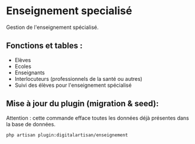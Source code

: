# Enseignement specialisé
Gestion de l'enseignement spécialisé.

## Fonctions et tables :

- Elèves
- Ecoles
- Enseignants
- Interlocuteurs (professionnels de la santé ou autres)
- Suivi des élèves pour l'enseignement spécialisé

## Mise à jour du plugin (migration & seed):

Attention : cette commande efface toutes les données déjà présentes dans la base de données.

```shell
php artisan plugin:digitalartisan/enseignement
```